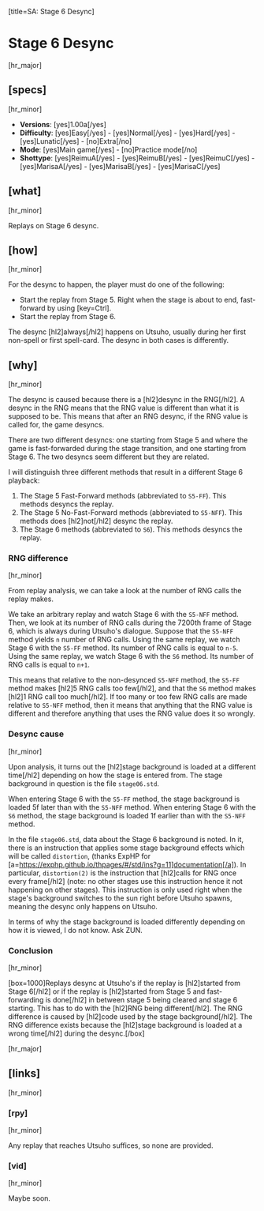 [title=SA: Stage 6 Desync]
# Stage 6 Desync

[hr_major] 
## [specs]
[hr_minor]  

* **Versions**: [yes]1.00a[/yes] 
* **Difficulty**: [yes]Easy[/yes] - [yes]Normal[/yes] - [yes]Hard[/yes] - [yes]Lunatic[/yes] - [no]Extra[/no]
* **Mode**: [yes]Main game[/yes] - [no]Practice mode[/no]
* **Shottype**: [yes]ReimuA[/yes] - [yes]ReimuB[/yes] - [yes]ReimuC[/yes] - [yes]MarisaA[/yes] - [yes]MarisaB[/yes] - [yes]MarisaC[/yes]

## [what]
[hr_minor]

Replays on Stage 6 desync.

## [how]
[hr_minor]

For the desync to happen, the player must do one of the following:
+ Start the replay from Stage 5. Right when the stage is about to end, fast-forward by using [key=Ctrl].
+ Start the replay from Stage 6.

The desync [hl2]always[/hl2] happens on Utsuho, usually during her first non-spell or first spell-card. The desync in both cases is differently.

## [why]
[hr_minor]

The desync is caused because there is a [hl2]desync in the RNG[/hl2]. A desync in the RNG means that the RNG value is different than what it is supposed to be. This means that after an RNG desync, if the RNG value is called for, the game desyncs.

There are two different desyncs: one starting from Stage 5 and where the game is fast-forwarded during the stage transition, and one starting from Stage 6. The two desyncs seem different but they are related.

I will distinguish three different methods that result in a different Stage 6 playback:
1. The Stage 5 Fast-Forward methods (abbreviated to ``S5-FF``). This methods desyncs the replay.
2. The Stage 5 No-Fast-Forward methods (abbreviated to ``S5-NFF``). This methods does [hl2]not[/hl2] desync the replay.
3. The Stage 6 methods (abbreviated to ``S6``). This methods desyncs the replay.

### RNG difference
[hr_minor]

From replay analysis, we can take a look at the number of RNG calls the replay makes.

We take an arbitrary replay and watch Stage 6 with the ``S5-NFF`` method. Then, we look at its number of RNG calls during the 7200th frame of Stage 6, which is always during Utsuho's dialogue. Suppose that the ``S5-NFF`` method yields ``n`` number of RNG calls.
Using the same replay, we watch Stage 6 with the ``S5-FF`` method. Its number of RNG calls is equal to ``n-5``.
Using the same replay, we watch Stage 6 with the ``S6`` method. Its number of RNG calls is equal to ``n+1``.

This means that relative to the non-desynced ``S5-NFF`` method, the ``S5-FF`` method makes [hl2]5 RNG calls too few[/hl2], and that the ``S6`` method makes [hl2]1 RNG call too much[/hl2]. If too many or too few RNG calls are made relative to ``S5-NFF`` method, then it means that anything that the RNG value is different and therefore anything that uses the RNG value does it so wrongly.

### Desync cause
[hr_minor]

Upon analysis, it turns out the [hl2]stage background is loaded at a different time[/hl2] depending on how the stage is entered from. The stage background in question is the file ``stage06.std``.

When entering Stage 6 with the ``S5-FF`` method, the stage background is loaded 5f later than with the ``S5-NFF`` method.
When entering Stage 6 with the ``S6`` method, the stage background is loaded 1f earlier than with the ``S5-NFF`` method.

In the file ``stage06.std``, data about the Stage 6 background is noted. In it, there is an instruction that applies some stage background effects which will be called ``distortion``, (thanks ExpHP for [a=https://exphp.github.io/thpages/#/std/ins?g=11]documentation[/a]).
In particular, ``distortion(2)`` is the instruction that [hl2]calls for RNG once every frame[/hl2] (note: no other stages use this instruction hence it not happening on other stages). This instruction is only used right when the stage's background switches to the sun right before Utsuho spawns, meaning the desync only happens on Utsuho.

In terms of why the stage background is loaded differently depending on how it is viewed, I do not know. Ask ZUN.

### Conclusion
[hr_minor]

[box=1000]Replays desync at Utsuho's if the replay is [hl2]started from Stage 6[/hl2] or if the replay is [hl2]started from Stage 5 and fast-forwarding is done[/hl2] in between stage 5 being cleared and stage 6 starting. This has to do with the [hl2]RNG being different[/hl2]. The RNG difference is caused by [hl2]code used by the stage background[/hl2]. The RNG difference exists because the [hl2]stage background is loaded at a wrong time[/hl2] during the desync.[/box]


[hr_major]
## [links]
[hr_minor]
### [rpy]
[hr_minor]

Any replay that reaches Utsuho suffices, so none are provided.

### [vid]
[hr_minor]

Maybe soon.

